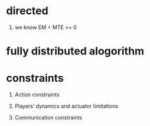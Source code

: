 # directed

1. we know EM + MTE >= 0

# fully distributed alogorithm

# constraints

1. Action constraints

2. Players’ dynamics and actuator limitations

3. Communication constraints